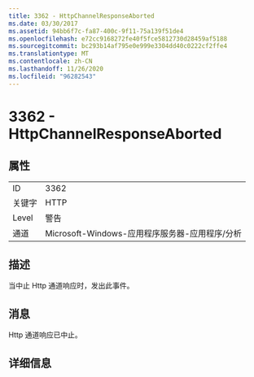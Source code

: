 ```yaml
---
title: 3362 - HttpChannelResponseAborted
ms.date: 03/30/2017
ms.assetid: 94bb6f7c-fa87-400c-9f11-75a139f51de4
ms.openlocfilehash: e72cc9168272fe40f5fce5812730d28459af5188
ms.sourcegitcommit: bc293b14af795e0e999e3304dd40c0222cf2ffe4
ms.translationtype: MT
ms.contentlocale: zh-CN
ms.lasthandoff: 11/26/2020
ms.locfileid: "96282543"
---
```

# <a name="3362---httpchannelresponseaborted"></a>3362 - HttpChannelResponseAborted

## <a name="properties"></a>属性  
  
|||  
|-|-|  
|ID|3362|  
|关键字|HTTP|  
|Level|警告|  
|通道|Microsoft-Windows-应用程序服务器-应用程序/分析|  
  
## <a name="description"></a>描述  

 当中止 Http 通道响应时，发出此事件。  
  
## <a name="message"></a>消息  

 Http 通道响应已中止。  
  
## <a name="details"></a>详细信息
